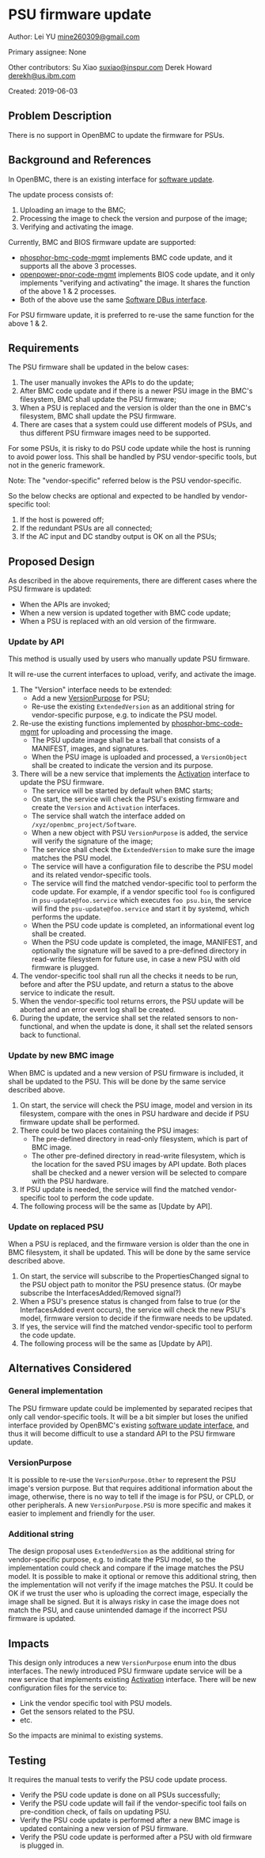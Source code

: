# PSU firmware update

Author:
   Lei YU <mine260309@gmail.com> <LeiYU>

Primary assignee:
   None

Other contributors:
   Su Xiao <suxiao@inspur.com>
   Derek Howard <derekh@us.ibm.com>

Created:
   2019-06-03


## Problem Description

There is no support in OpenBMC to update the firmware for PSUs.


## Background and References

In OpenBMC, there is an existing interface for [software update][1].

The update process consists of:
1. Uploading an image to the BMC;
2. Processing the image to check the version and purpose of the image;
3. Verifying and activating the image.

Currently, BMC and BIOS firmware update are supported:
* [phosphor-bmc-code-mgmt][2] implements BMC code update, and it supports all
  the above 3 processes.
* [openpower-pnor-code-mgmt][3] implements BIOS code update, and it only
  implements "verifying and activating" the image. It shares the function of
  the above 1 & 2 processes.
* Both of the above use the same [Software DBus interface][1].

For PSU firmware update, it is preferred to re-use the same function for the
above 1 & 2.


## Requirements

The PSU firmware shall be updated in the below cases:
1. The user manually invokes the APIs to do the update;
2. After BMC code update and if there is a newer PSU image in the BMC's
   filesystem, BMC shall update the PSU firmware;
3. When a PSU is replaced and the version is older than the one in BMC's
   filesystem, BMC shall update the PSU firmware.
4. There are cases that a system could use different models of PSUs, and thus
   different PSU firmware images need to be supported.

For some PSUs, it is risky to do PSU code update while the host is running to
avoid power loss. This shall be handled by PSU vendor-specific tools, but not
in the generic framework.

Note: The "vendor-specific" referred below is the PSU vendor-specific.

So the below checks are optional and expected to be handled by vendor-specific
tool:
1. If the host is powered off;
2. If the redundant PSUs are all connected;
3. If the AC input and DC standby output is OK on all the PSUs;


## Proposed Design

As described in the above requirements, there are different cases where the
PSU firmware is updated:
* When the APIs are invoked;
* When a new version is updated together with BMC code update;
* When a PSU is replaced with an old version of the firmware.

### Update by API

This method is usually used by users who manually update PSU firmware.

It will re-use the current interfaces to upload, verify, and activate the
image.

1. The "Version" interface needs to be extended:
   * Add a new [VersionPurpose][4] for PSU;
   * Re-use the existing `ExtendedVersion` as an additional string for
     vendor-specific purpose, e.g. to indicate the PSU model.
2. Re-use the existing functions implemented by [phosphor-bmc-code-mgmt][2] for
   uploading and processing the image.
   * The PSU update image shall be a tarball that consists of a MANIFEST,
     images, and signatures.
   * When the PSU image is uploaded and processed, a `VersionObject` shall be
     created to indicate the version and its purpose.
3. There will be a new service that implements the [Activation][5] interface to
   update the PSU firmware.
   * The service will be started by default when BMC starts;
   * On start, the service will check the PSU's existing firmware and create
     the `Version` and `Activation` interfaces.
   * The service shall watch the interface added on
     `/xyz/openbmc_project/Software`.
   * When a new object with PSU `VersionPurpose` is added, the service will
     verify the signature of the image;
   * The service shall check the `ExtendedVersion` to make sure the image
     matches the PSU model.
   * The service will have a configuration file to describe the PSU model and
     its related vendor-specific tools.
   * The service will find the matched vendor-specific tool to perform the code
     update.
     For example, if a vendor specific tool `foo` is configured in
     `psu-update@foo.service` which executes `foo psu.bin`, the service will
     find the `psu-update@foo.service` and start it by systemd, which performs
     the update.
   * When the PSU code update is completed, an informational event log shall be
     created.
   * When the PSU code update is completed, the image, MANIFEST, and optionally
     the signature will be saved to a pre-defined directory in read-write
     filesystem for future use, in case a new PSU with old firmware is plugged.
4. The vendor-specific tool shall run all the checks it needs to be run, before
   and after the PSU update, and return a status to the above service to
   indicate the result.
5. When the vendor-specific tool returns errors, the PSU update will be aborted
   and an error event log shall be created.
6. During the update, the service shall set the related sensors to
   non-functional, and when the update is done, it shall set the related
   sensors back to functional.

### Update by new BMC image

When BMC is updated and a new version of PSU firmware is included, it shall be
updated to the PSU.
This will be done by the same service described above.

1. On start, the service will check the PSU image, model and version in its
   filesystem, compare with the ones in PSU hardware and decide if PSU firmware
   update shall be performed.
2. There could be two places containing the PSU images:
   * The pre-defined directory in read-only filesystem, which is part of BMC
     image.
   * The other pre-defined directory in read-write filesystem, which is the
     location for the saved PSU images by API update.
   Both places shall be checked and a newer version will be selected to compare
   with the PSU hardware.
3. If PSU update is needed, the service will find the matched vendor-specific
   tool to perform the code update.
4. The following process will be the same as [Update by API].

### Update on replaced PSU

When a PSU is replaced, and the firmware version is older than the one in BMC
filesystem, it shall be updated.
This will be done by the same service described above.

1. On start, the service will subscribe to the PropertiesChanged signal to
   the PSU object path to monitor the PSU presence status.
   (Or maybe subscribe the InterfacesAdded/Removed signal?)
2. When a PSU's presence status is changed from false to true (or the
   InterfacesAdded event occurs), the service will check the new PSU's model,
   firmware version to decide if the firmware needs to be updated.
3. If yes, the service will find the matched vendor-specific tool to perform
   the code update.
4. The following process will be the same as [Update by API].

## Alternatives Considered

### General implementation

The PSU firmware update could be implemented by separated recipes that only
call vendor-specific tools.
It will be a bit simpler but loses the unified interface provided by OpenBMC's
existing [software update interface][1], and thus it will become difficult to
use a standard API to the PSU firmware update.

### VersionPurpose
It is possible to re-use the `VersionPurpose.Other` to represent the PSU
image's version purpose.
But that requires additional information about the image, otherwise, there is
no way to tell if the image is for PSU, or CPLD, or other peripherals.
A new `VersionPurpose.PSU` is more specific and makes it easier to implement
and friendly for the user.

### Additional string
The design proposal uses `ExtendedVersion` as the additional string for
vendor-specific purpose, e.g. to indicate the PSU model, so the implementation
could check and compare if the image matches the PSU model.
It is possible to make it optional or remove this additional string, then the
implementation will not verify if the image matches the PSU. It could be OK if
we trust the user who is uploading the correct image, especially the image
shall be signed.
But it is always risky in case the image does not match the PSU, and cause
unintended damage if the incorrect PSU firmware is updated.


## Impacts

This design only introduces a new `VersionPurpose` enum into the dbus
interfaces.
The newly introduced PSU firmware update service will be a new service that
implements existing [Activation][5] interface.
There will be new configuration files for the service to:
* Link the vendor specific tool with PSU models.
* Get the sensors related to the PSU.
* etc.

So the impacts are minimal to existing systems.


## Testing

It requires the manual tests to verify the PSU code update process.
* Verify the PSU code update is done on all PSUs successfully;
* Verify the PSU code update will fail if the vendor-specific tool fails on
  pre-condition check, of fails on updating PSU.
* Verify the PSU code update is performed after a new BMC image is updated
  containing a new version of PSU firmware.
* Verify the PSU code update is performed after a PSU with old firmware is
  plugged in.


[1]: https://github.com/openbmc/phosphor-dbus-interfaces/tree/master/xyz/openbmc_project/Software
[2]: https://github.com/openbmc/phosphor-bmc-code-mgmt/
[3]: https://github.com/openbmc/openpower-pnor-code-mgmt/
[4]: https://github.com/openbmc/phosphor-dbus-interfaces/blob/57b878d048f929643276f1bf7fdf750abc4bde8b/xyz/openbmc_project/Software/Version.interface.yaml#L14
[5]: https://github.com/openbmc/phosphor-dbus-interfaces/blob/master/xyz/openbmc_project/Software/Activation.interface.yaml

